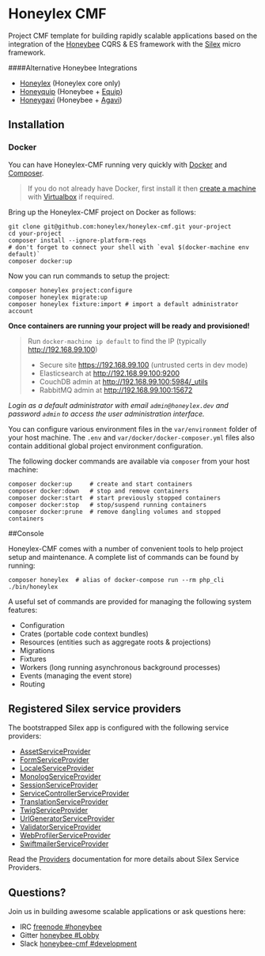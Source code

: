 # Honeylex CMF

Project CMF template for building rapidly scalable applications based on the integration of the [Honeybee][Honeybee] CQRS & ES framework with the [Silex][Silex] micro framework.

####Alternative Honeybee Integrations
 - [Honeylex](https://github.com/honeylex/honeylex) (Honeylex core only)
 - [Honeyquip](https://github.com/honeyquip/honeyquip) (Honeybee + [Equip](https://github.com/equip/framework))
 - [Honeygavi](https://github.com/honeybee/honeybee-agavi-cmf-project) (Honeybee + [Agavi](https://github.com/agavi/agavi))

## Installation

### Docker

You can have Honeylex-CMF running very quickly with [Docker][Docker] and [Composer][Composer].
> If you do not already have Docker, first install it then [create a machine](https://docs.docker.com/machine/get-started/) with [Virtualbox](https://www.virtualbox.org/) if required.

Bring up the Honeylex-CMF project on Docker as follows:
```shell
git clone git@github.com:honeylex/honeylex-cmf.git your-project
cd your-project
composer install --ignore-platform-reqs
# don't forget to connect your shell with `eval $(docker-machine env default)`
composer docker:up
```

Now you can run commands to setup the project:
```shell
composer honeylex project:configure
composer honeylex migrate:up
composer honeylex fixture:import # import a default administrator account
```
**Once containers are running your project will be ready and provisioned!**
>Run `docker-machine ip default` to find the IP (typically http://192.168.99.100)
> - Secure site https://192.168.99.100 (untrusted certs in dev mode)
> - Elasticsearch at http://192.168.99.100:9200
> - CouchDB admin at http://192.168.99.100:5984/_utils
> - RabbitMQ admin at http://192.168.99.100:15672

*Login as a default administrator with email `admin@honeylex.dev` and password `admin` to access the user administration interface.*

You can configure various environment files in the ```var/environment``` folder of your host machine. The `.env` and `var/docker/docker-composer.yml` files also contain additional global project environment configuration.

The following docker commands are available via `composer` from your host machine:
```shell
composer docker:up     # create and start containers
composer docker:down   # stop and remove containers
composer docker:start  # start previously stopped containers
composer docker:stop   # stop/suspend running containers
composer docker:prune  # remove dangling volumes and stopped containers
```

##Console

Honeylex-CMF comes with a number of convenient tools to help project setup and maintenance. A complete list of commands can be found by running:
```shell
composer honeylex  # alias of docker-compose run --rm php_cli ./bin/honeylex
```

A useful set of commands are provided for managing the following system features:
 - Configuration
 - Crates (portable code context bundles)
 - Resources (entities such as aggregate roots & projections)
 - Migrations
 - Fixtures
 - Workers (long running asynchronous background processes)
 - Events (managing the event store)
 - Routing

## Registered Silex service providers

The bootstrapped Silex app is configured with the following service providers:

* [AssetServiceProvider][AssetServiceProvider]
* [FormServiceProvider][FormServiceProvider]
* [LocaleServiceProvider][LocaleServiceProvider]
* [MonologServiceProvider][MonologServiceProvider]
* [SessionServiceProvider][SessionServiceProvider]
* [ServiceControllerServiceProvider][ServiceControllerServiceProvider]
* [TranslationServiceProvider][TranslationServiceProvider]
* [TwigServiceProvider][TwigServiceProvider]
* [UrlGeneratorServiceProvider][UrlGeneratorServiceProvider]
* [ValidatorServiceProvider][ValidatorServiceProvider]
* [WebProfilerServiceProvider][WebProfilerServiceProvider]
* [SwiftmailerServiceProvider][SwiftmailerServiceProvider]

Read the [Providers][Providers] documentation for more details about Silex Service Providers.

## Questions?

Join us in building awesome scalable applications or ask questions here:
 - IRC [freenode #honeybee](http://webchat.freenode.net?randomnick=1&channels=%23honeybee&uio=d4)
 - Gitter [honeybee #Lobby](https://gitter.im/honeybee/Lobby)
 - Slack [honeybee-cmf #development](https://honeybee-cmf.slack.com/messages/development)

[AssetServiceProvider]: http://silex.sensiolabs.org/doc/providers/asset.html
[Composer]: http://getcomposer.org/
[Docker]: https://docs.docker.com/engine/installation/
[FormServiceProvider]: http://silex.sensiolabs.org/doc/providers/form.html
[Honeybee]: http://github.com/honeybee/honeybee
[LocaleServiceProvider]: http://silex.sensiolabs.org/doc/master/providers/locale.html
[MonologServiceProvider]: http://silex.sensiolabs.org/doc/providers/monolog.html
[Providers]: http://silex.sensiolabs.org/doc/providers.html
[SessionServiceProvider]: http://silex.sensiolabs.org/doc/master/providers/session.html
[ServiceControllerServiceProvider]: http://silex.sensiolabs.org/doc/providers/service_controller.html
[Silex]: http://silex.sensiolabs.org/documentation
[SwiftmailerServiceProvider]: http://silex.sensiolabs.org/doc/providers/swiftmailer.html
[TranslationServiceProvider]: http://silex.sensiolabs.org/doc/providers/translation.html
[TwigServiceProvider]: http://silex.sensiolabs.org/doc/providers/twig.html
[UrlGeneratorServiceProvider]: http://silex.sensiolabs.org/doc/providers/url_generator.html
[ValidatorServiceProvider]: http://silex.sensiolabs.org/doc/providers/validator.html
[WebProfilerServiceProvider]: http://github.com/silexphp/Silex-WebProfiler
